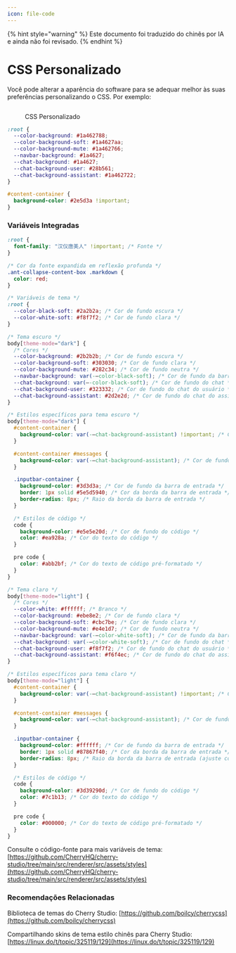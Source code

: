 ```yaml
---
icon: file-code
---
```


{% hint style="warning" %}
Este documento foi traduzido do chinês por IA e ainda não foi revisado.
{% endhint %}

# CSS Personalizado  

Você pode alterar a aparência do software para se adequar melhor às suas preferências personalizando o CSS. Por exemplo:  

<figure><img src="../../.gitbook/assets/telegram-cloud-photo-size-5-6311935435315724879-y.jpg" alt=""><figcaption><p>CSS Personalizado</p></figcaption></figure>

```css
:root {
  --color-background: #1a462788;
  --color-background-soft: #1a4627aa;
  --color-background-mute: #1a462766;
  --navbar-background: #1a4627;
  --chat-background: #1a4627;
  --chat-background-user: #28b561;
  --chat-background-assistant: #1a462722;
}

#content-container {
  background-color: #2e5d3a !important;
}
```

### Variáveis Integradas  

```css
:root {
  font-family: "汉仪唐美人" !important; /* Fonte */
}

/* Cor da fonte expandida em reflexão profunda */
.ant-collapse-content-box .markdown {
  color: red;
}

/* Variáveis de tema */
:root {
  --color-black-soft: #2a2b2a; /* Cor de fundo escura */
  --color-white-soft: #f8f7f2; /* Cor de fundo clara */
}

/* Tema escuro */
body[theme-mode="dark"] {
  /* Cores */
  --color-background: #2b2b2b; /* Cor de fundo escura */
  --color-background-soft: #303030; /* Cor de fundo clara */
  --color-background-mute: #282c34; /* Cor de fundo neutra */
  --navbar-background: var(-–color-black-soft); /* Cor de fundo da barra de navegação */
  --chat-background: var(–-color-black-soft); /* Cor de fundo do chat */
  --chat-background-user: #323332; /* Cor de fundo do chat do usuário */
  --chat-background-assistant: #2d2e2d; /* Cor de fundo do chat do assistente */
}

/* Estilos específicos para tema escuro */
body[theme-mode="dark"] {
  #content-container {
    background-color: var(-–chat-background-assistant) !important; /* Cor de fundo do container de conteúdo */
  }

  #content-container #messages {
    background-color: var(-–chat-background-assistant); /* Cor de fundo das mensagens */
  }

  .inputbar-container {
    background-color: #3d3d3a; /* Cor de fundo da barra de entrada */
    border: 1px solid #5e5d5940; /* Cor da borda da barra de entrada */
    border-radius: 8px; /* Raio da borda da barra de entrada */
  }

  /* Estilos de código */
  code {
    background-color: #e5e5e20d; /* Cor de fundo do código */
    color: #ea928a; /* Cor do texto do código */
  }

  pre code {
    color: #abb2bf; /* Cor do texto de código pré-formatado */
  }
}

/* Tema claro */
body[theme-mode="light"] {
  /* Cores */
  --color-white: #ffffff; /* Branco */
  --color-background: #ebe8e2; /* Cor de fundo clara */
  --color-background-soft: #cbc7be; /* Cor de fundo clara */
  --color-background-mute: #e4e1d7; /* Cor de fundo neutra */
  --navbar-background: var(-–color-white-soft); /* Cor de fundo da barra de navegação */
  --chat-background: var(-–color-white-soft); /* Cor de fundo do chat */
  --chat-background-user: #f8f7f2; /* Cor de fundo do chat do usuário */
  --chat-background-assistant: #f6f4ec; /* Cor de fundo do chat do assistente */
}

/* Estilos específicos para tema claro */
body[theme-mode="light"] {
  #content-container {
    background-color: var(-–chat-background-assistant) !important; /* Cor de fundo do container de conteúdo */
  }

  #content-container #messages {
    background-color: var(-–chat-background-assistant); /* Cor de fundo das mensagens */
  }

  .inputbar-container {
    background-color: #ffffff; /* Cor de fundo da barra de entrada */
    border: 1px solid #87867f40; /* Cor da borda da barra de entrada */
    border-radius: 8px; /* Raio da borda da barra de entrada (ajuste conforme preferência) */
  }

  /* Estilos de código */
  code {
    background-color: #3d39290d; /* Cor de fundo do código */
    color: #7c1b13; /* Cor do texto do código */
  }

  pre code {
    color: #000000; /* Cor do texto de código pré-formatado */
  }
}
```

Consulte o código-fonte para mais variáveis de tema: [https://github.com/CherryHQ/cherry-studio/tree/main/src/renderer/src/assets/styles](https://github.com/CherryHQ/cherry-studio/tree/main/src/renderer/src/assets/styles)  

### Recomendações Relacionadas  

Biblioteca de temas do Cherry Studio: [https://github.com/boilcy/cherrycss](https://github.com/boilcy/cherrycss)  

Compartilhando skins de tema estilo chinês para Cherry Studio: [https://linux.do/t/topic/325119/129](https://linux.do/t/topic/325119/129)